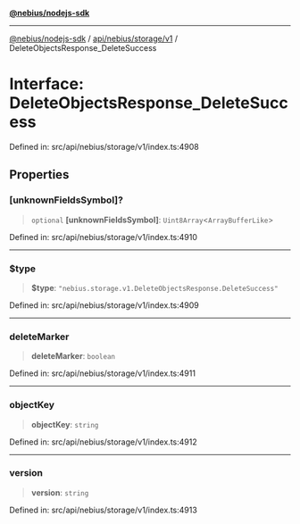 [**@nebius/nodejs-sdk**](../../../../../README.md)

***

[@nebius/nodejs-sdk](../../../../../README.md) / [api/nebius/storage/v1](../README.md) / DeleteObjectsResponse\_DeleteSuccess

# Interface: DeleteObjectsResponse\_DeleteSuccess

Defined in: src/api/nebius/storage/v1/index.ts:4908

## Properties

### \[unknownFieldsSymbol\]?

> `optional` **\[unknownFieldsSymbol\]**: `Uint8Array`\<`ArrayBufferLike`\>

Defined in: src/api/nebius/storage/v1/index.ts:4910

***

### $type

> **$type**: `"nebius.storage.v1.DeleteObjectsResponse.DeleteSuccess"`

Defined in: src/api/nebius/storage/v1/index.ts:4909

***

### deleteMarker

> **deleteMarker**: `boolean`

Defined in: src/api/nebius/storage/v1/index.ts:4911

***

### objectKey

> **objectKey**: `string`

Defined in: src/api/nebius/storage/v1/index.ts:4912

***

### version

> **version**: `string`

Defined in: src/api/nebius/storage/v1/index.ts:4913
